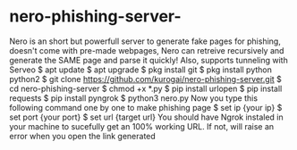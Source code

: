 # nero-phishing-server-
Nero is an short but powerfull server to generate fake pages for phishing, doesn't come with pre-made webpages, Nero can retreive recursively and generate the SAME page and parse it quickly! Also, supports tunneling with Serveo  $ apt update  $ apt upgrade $ pkg install git $ pkg install python python2 $ git clone https://github.com/kurogai/nero-phishing-server.git $ cd nero-phishing-server $ chmod +x *.py $ pip install urlopen $ pip install requests $ pip install pyngrok $ python3 nero.py  Now you type this following command one by one to make phishing page  $ set ip {your ip} $ set port {your port} $ set url {target url}  You should have Ngrok instaled in your machine to sucefully get an 100% working URL. If not, will raise an error when you open the link generated

